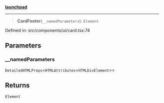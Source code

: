 [**launchpad**](index.md)

***

> **CardFooter**(`__namedParameters`): `Element`

Defined in: src/components/ui/card.tsx:74

## Parameters

### \_\_namedParameters

`DetailedHTMLProps`\<`HTMLAttributes`\<`HTMLDivElement`\>\>

## Returns

`Element`
